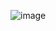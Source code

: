 ![image](https://user-images.githubusercontent.com/71382413/227781489-32d88435-5df7-489d-b1f8-92d1410535c2.png)
